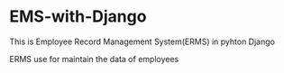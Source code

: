 # EMS-with-Django

This is Employee Record Management System(ERMS) in pyhton Django

ERMS use for maintain the data of employees 


